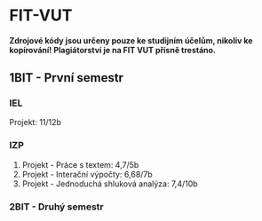 # FIT-VUT

#### Zdrojové kódy jsou určeny pouze ke studijním účelům, nikoliv ke kopírování! Plagiátorství je na FIT VUT přísně trestáno.

## 1BIT - První semestr
### IEL
Projekt: 11/12b  

### IZP  
1. Projekt - Práce s textem: 4,7/5b  
2. Projekt - Interační výpočty: 6,68/7b  
3. Projekt - Jednoduchá shluková analýza: 7,4/10b  

### 2BIT - Druhý semestr
